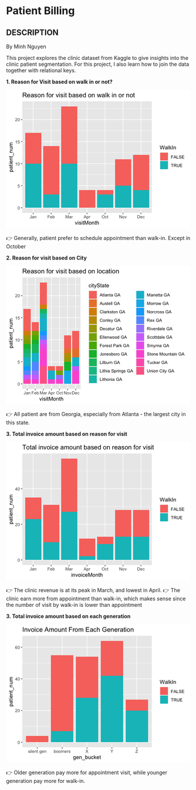 # Patient Billing

## DESCRIPTION
By Minh Nguyen

This project explores the clinic dataset from Kaggle to give insights into the clinic patient segmentation. For this project, I also learn how to join the data together with relational keys.

**1. Reason for Visit based on walk in or not?**

![Reason for Visit based on walk in or not](https://github.com/minhnbnguyen/DATA-332/blob/main/patient_billing/graph/walkin%20or%20not.png)

👉 Generally, patient prefer to schedule appointment than walk-in. Except in October

**2. Reason for visit based on City**

![Reason for visit based on City](https://github.com/minhnbnguyen/DATA-332/blob/main/patient_billing/graph/Visit%20based%20on%20resident%20location.png)

👉 All patient are from Georgia, especially from Atlanta - the largest city in this state.

**3. Total invoice amount based on reason for visit**

![Total invoice amount based on reason for visit](https://github.com/minhnbnguyen/DATA-332/blob/main/patient_billing/graph/invoice%20amount.png)

👉 The clinic revenue is at its peak in March, and lowest in April.
👉 The clinic earn more from appointment than walk-in, which makes sense since the number of visit by walk-in is lower than appointment

**3. Total invoice amount based on each generation**

![Total invoice amount based on each generation](https://github.com/minhnbnguyen/DATA-332/blob/main/patient_billing/graph/gen%20invoice.png)

👉 Older generation pay more for appointment visit, while younger generation pay more for walk-in.

